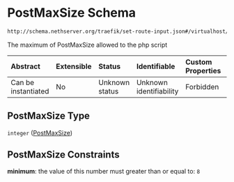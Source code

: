 # PostMaxSize Schema

```txt
http://schema.nethserver.org/traefik/set-route-input.json#/virtualhost/items/items/properties/PostMaxSize
```

The maximum of PostMaxSize allowed to the php script

| Abstract            | Extensible | Status         | Identifiable            | Custom Properties | Additional Properties | Access Restrictions | Defined In                                                                    |
| :------------------ | :--------- | :------------- | :---------------------- | :---------------- | :-------------------- | :------------------ | :---------------------------------------------------------------------------- |
| Can be instantiated | No         | Unknown status | Unknown identifiability | Forbidden         | Allowed               | none                | [set-route-input.json\*](traefik/set-route-input.json "open original schema") |

## PostMaxSize Type

`integer` ([PostMaxSize](set-route-input-virtualhost-items-items-properties-postmaxsize.md))

## PostMaxSize Constraints

**minimum**: the value of this number must greater than or equal to: `8`
